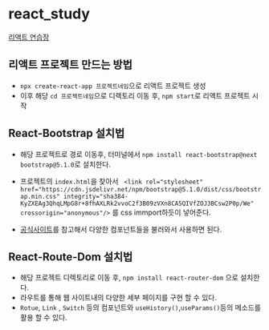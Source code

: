 # react_study
[리액트 연습장](https://brido4125.github.io/)

## 리액트 프로젝트 만드는 방법
- `npx create-react-app 프로젝트네임`으로 리액트 프로젝트 생성
- 이후 해당 `cd 프로젝트네임`으로 디렉토리 이동 후, `npm start`로 리액트 프로젝트 시작

## React-Bootstrap 설치법
- 해당 프로젝트로 경로 이동후, 터미널에서 `npm install react-bootstrap@next bootstrap@5.1.0`로 설치한다.
- 프로젝트의 `index.html`을 찾아서 
` <link
  rel="stylesheet" href="https://cdn.jsdelivr.net/npm/bootstrap@5.1.0/dist/css/bootstrap.min.css"
  integrity="sha384-KyZXEAg3QhqLMpG8r+8fhAXLRk2vvoC2f3B09zVXn8CA5QIVfZOJ3BCsw2P0p/We"
  crossorigin="anonymous"/>`
를 css immport하듯이 넣어준다.


- [공식사이트](https://react-bootstrap.netlify.app/)를 참고해서 다양한 컴포넌트들을 불러와서 사용하면 된다.

## React-Route-Dom 설치법
- 해당 프로젝트 디렉토리로 이동 후, `npm install react-router-dom` 으로 설치한다.
- 라우트를 통해 웹 사이트내의 다양한 세부 페이지를 구현 할 수 있다.
- `Rotue`, `Link` , `Switch` 등의 컴포넌트와 `useHistory()`,`useParams()`등의 메소드를 활용 할 수 있다.
